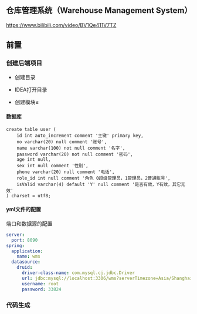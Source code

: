 仓库管理系统（Warehouse Management System）
---------

https://www.bilibili.com/video/BV1Qe411V7TZ

## 前置

### 创建后端项目

- 创建目录

- IDEA打开目录

- 创建模块≤

#### 数据库

```mysql
create table user (
    id int auto_increment comment '主键' primary key,
    no varchar(20) null comment '账号',
    name varchar(100) not null comment '名字',
    password varchar(20) not null comment '密码',
    age int null,
    sex int null comment '性别',
    phone varchar(20) null comment '电话',
    role_id int null comment '角色 0超级管理员，1管理员，2普通账号',
    isValid varchar(4) default 'Y' null comment '是否有效，Y有效，其它无效'
) charset = utf8;
```

#### yml文件的配置

端口和数据源的配置

```yaml
server:
  port: 8090
spring:
  application:
    name: wms
  datasource:
    druid:
      driver-class-name: com.mysql.cj.jdbc.Driver
      url: jdbc:mysql://localhost:3306/wms?serverTimezone=Asia/Shanghai&useUnicode=true&characterEncoding=utf-8&zeroDateTimeBehavior=convertToNull&useSSL=false&allowPublicKeyRetrieval=true
      username: root
      password: 33824
```

### 代码生成
